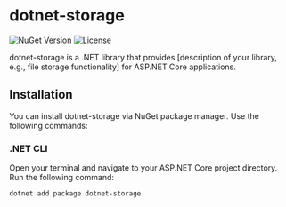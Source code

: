 # dotnet-storage

[![NuGet Version](https://img.shields.io/nuget/v/dotnet-storage)](https://www.nuget.org/packages/dotnet-storage/)
[![License](https://img.shields.io/github/license/YourGitHubUsername/YourPackageName)](https://github.com/simphiwehlabisa/dotnet-storage/blob/main/LICENSE)

dotnet-storage is a .NET library that provides [description of your library, e.g., file storage functionality] for ASP.NET Core applications.

## Installation

You can install dotnet-storage via NuGet package manager. Use the following commands:

### .NET CLI

Open your terminal and navigate to your ASP.NET Core project directory. Run the following command:

```bash
dotnet add package dotnet-storage
